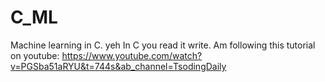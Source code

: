 # C_ML
Machine learning in C. yeh In C you read it write.
Am following this tutorial on youtube: https://www.youtube.com/watch?v=PGSba51aRYU&t=744s&ab_channel=TsodingDaily
